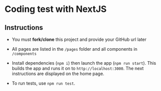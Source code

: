 # Coding test with NextJS

## Instructions

* You must **fork/clone** this project and provide your GitHub url later

* All pages are listed in the `/pages` folder and all components in `/components`

* Install dependencies (`npm i`) then launch the app (`npm run start`). This builds the app and runs it on to `http://localhost:3000`. The next instructions are displayed on the home page.

* To run tests, use `npm run test`.
